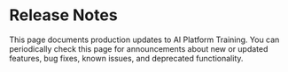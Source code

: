 #  Release Notes

This page documents production updates to AI Platform Training. You can
periodically check this page for announcements about new or updated features,
bug fixes, known issues, and deprecated functionality.

